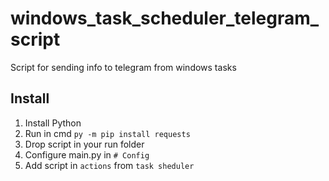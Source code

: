 # windows_task_scheduler_telegram_script
 Script for sending info to telegram from windows tasks

 ## Install
 1. Install Python
 2. Run in cmd `py -m pip install requests`
 3. Drop script in your run folder
 4. Configure main.py in `# Config`
 5. Add script in `actions` from `task sheduler`
